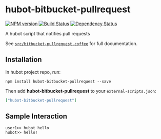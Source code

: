 # hubot-bitbucket-pullrequest
[![NPM version][npm-image]][npm-url] [![Build Status][travis-image]][travis-url] [![Dependency Status][daviddm-url]][daviddm-image]

A hubot script that notifies pull requests

See [`src/bitbucket-pullrequest.coffee`](src/bitbucket-pullrequest.coffee) for full documentation.

## Installation

In hubot project repo, run:

`npm install hubot-bitbucket-pullrequest --save`

Then add **hubot-bitbucket-pullrequest** to your `external-scripts.json`:

```json
["hubot-bitbucket-pullrequest"]
```

## Sample Interaction

```
user1>> hubot hello
hubot>> hello!
```

[npm-url]: https://npmjs.org/package/hubot-bitbucket-pullrequest
[npm-image]: http://img.shields.io/npm/v/hubot-bitbucket-pullrequesty.svg?style=flat
[travis-url]: https://travis-ci.org/felipecvo/hubot-bitbucket-pullrequest
[travis-image]: http://img.shields.io/travis/felipecvo/hubot-bitbucket-pullrequest/master.svg?style=flat
[daviddm-url]: https://david-dm.org/felipecvo/hubot-bitbucket-pullrequest.svg?theme=shields.io
[daviddm-image]: http://img.shields.io/david/felipecvo/hubot-bitbucket-pullrequest.svg?style=flat
[coveralls-url]: https://coveralls.io/r/felipecvo/hubot-bitbucket-pullrequest
[coveralls-image]: http://img.shields.io/coveralls/felipecvo/hubot-bitbucket-pullrequest/master.svg?style=flat
